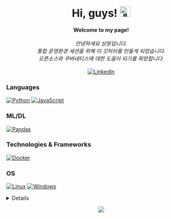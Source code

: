 <h1 align="center">Hi, guys! <img src="https://github.com/wervlad/wervlad/assets/24524555/766d336d-b87d-44ba-807c-c51de2bc6b4d" width="28px" alt="👋"></h1>

<p align="center">
    <b>Welcome to my page!</b><br><br>
    <i>
        안녕하세요 상원입니다.<br>
        통합 운영환경 세션을 위해 이 깃허브를 만들게 되었습니다.<br>
        오픈소스와 쿠버네티스에 대한 도움이 되기를 희망합니다.<br>
    </i><br>
    <a href="https://www.linkedin.com/in/sangwon-choi-542759176">
        <img src="https://img.shields.io/badge/LinkedIn-blue?style=flat-square&logo=linkedin" alt="LinkedIn">
    </a>
</p>

### Languages
[![Python](https://img.shields.io/badge/python-black?style=for-the-badge&logo=python)](https://github.com/sangwonchoi)
[![JavaScript](https://img.shields.io/badge/javascript-black?style=for-the-badge&logo=javascript)](https://github.com/sangwonchoi)

### ML/DL
[![Pandas](https://img.shields.io/badge/pandas-black?style=for-the-badge&logo=pandas)](https://github.com/sangwonchoi)

### Technologies & Frameworks
[![Docker](https://img.shields.io/badge/docker-black?style=for-the-badge&logo=docker)](https://hub.docker.com/u/sangwonchoi)

### OS
[![Linux](https://img.shields.io/badge/linux-black?style=for-the-badge&logo=Linux)](https://github.com/sangwonchoi)
[![Windows](https://img.shields.io/badge/Windows-black?style=for-the-badge&logo=Windows)](https://github.com/sangwonchoi)

<details>
<p align="center">
  <a href="https://github.com/sangwonchoi">
    <img src="http://github-profile-summary-cards.vercel.app/api/cards/profile-details?username=wervlad&theme=transparent" />
  </a>
  <a href="https://github.com/sangwonchoi">
    <img src="https://github-readme-streak-stats.herokuapp.com/?user=wervlad&hide_border=true&card_width=338&theme=transparent" />
  </a>
  <a href="https://github.com/sangwonchoi">
    <img src="http://github-profile-summary-cards.vercel.app/api/cards/stats?username=wervlad&theme=transparent" />
  </a>
  <a href="https://github.com/sangwonchoi">
    <img src="https://github-readme-stats.vercel.app/api/top-langs/?username=sangwonchoi&langs_count=10&exclude_repo=&hide=jupyter%20notebook,vim%20script,cmake,makefile,batchfile,emacs%20lisp,css,html&layout=default&card_width=699&hide_border=true&theme=transparent" />
  </a>
</p>
</details>

<p align="center">
  <a href="https://github.com/sangwonchoi">
    <img src="https://komarev.com/ghpvc/?username=sangwonchoi&color=blue&style=flat)" />
  </a>
</p>
<!--

- 🔭 I’m currently working on ...
- 🌱 I’m currently learning ...
- 👯 I’m looking to collaborate on ...
- 🤔 I’m looking for help with ...
- 💬 Ask me about ...
- 📫 How to reach me: ...
- 😄 Pronouns: ...
- ⚡ Fun fact: ...
-->
